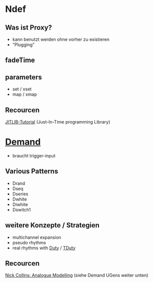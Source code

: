 

# Ndef


## Was ist Proxy?

-   kann benutzt werden ohne vorher zu existieren
-   &ldquo;Plugging&rdquo;


## fadeTime


## parameters

-   set / xset
-   map / xmap


## Recourcen

[JITLIB-Tutorial](http://doc.sccode.org/Overviews/JITLib.html#footnote_3) (Just-In-Time programming Library)


# [Demand](http://doc.sccode.org/Classes/Demand.html)

-   braucht trigger-input


## Various Patterns

-   Drand
-   Dseq
-   Dseries
-   Dwhite
-   Diwhite
-   Dswitch1


## weitere Konzepte / Strategien

-   multichannel expansion
-   pseudo rhythms
-   real rhythms with [Duty](http://doc.sccode.org/Classes/Duty.html) / [TDuty](http://doc.sccode.org/Classes/TDuty.html)


## Recourcen

[Nick Collins: Analogue Modelling](https://composerprogrammer.com/teaching/supercollider/sctutorial/11.2%20Analogue%20Modelling.html) (siehe Demand UGens weiter unten)

